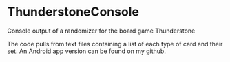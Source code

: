 # ThunderstoneConsole
Console output of a randomizer for the board game Thunderstone

The code pulls from text files containing a list of each type of card and their set.
An Android app version can be found on my github.
